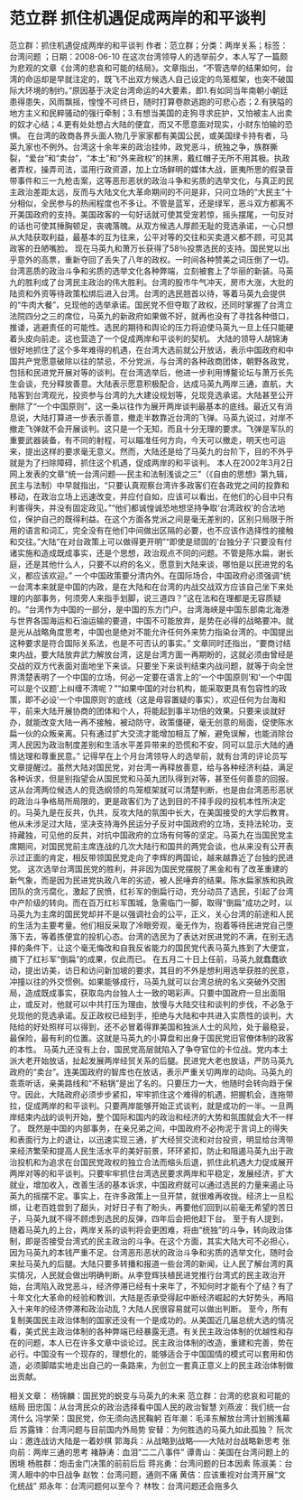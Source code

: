 # 范立群  抓住机遇促成两岸的和平谈判

范立群：抓住机遇促成两岸的和平谈判
作者：范立群；分类：两岸关系；标签：台湾问题 ；日期：2008-06-10
在这次台湾领导人的选举前夕，本人写了一篇颇为悲观的文章《台湾的悲哀和可能的结局》。文章指出，“不管选举的结果如何，台湾的命运却是早就注定的，既飞不出双方候选人自己设定的鸟笼框架，也突不破国际大环境的制约。”原因基于决定台湾命运的4大要素，即1.有如同当年南朝小朝廷患得患失，风雨飘摇，惶惶不可终日，随时打算卷款逃跑的可悲心态；2.有狭隘的地方主义和民粹骚动的强行牵制；3.有想当美国的走狗寻求庇护，又怕被主人出卖的奴才心结；4.更有处处想占大陆的便宜，而又不愿意面对现实，小财东怕输的恐惧。
在台湾的政商各界头面人物几乎家家都有美国公民，或美国绿卡持有者，马英九家也不例外。台湾这十余年来的政治挂帅，政党恶斗，统独之争，族群撕裂，“爱台”和“卖台”，“本土”和“外来政权”的抹黑，戴红帽子无所不用其极。执政者弄权，操弄司法，滥用行政资源，加上立场鲜明的媒体大战，匪夷所思的假录音带事件和三一九枪击案，这等恶形恶状的政治斗争和劣质的选举文化，与真正的民主政治差距太远，反而与大陆文化大革命期间的不问是非，只问立场的“大民主”十分相似，全民参与的热闹程度也不多让。不管是蓝军，还是绿军，恶斗双方都离不开美国政府的支持。美国政客的一句好话就可使其受宠若惊，摇头摆尾，一句反对的话也可使其捶胸顿足，丧魂落魄。从双方候选人厚颜无耻的竞选承诺，一心只想从大陆获取利益，最基本的互为往来，公平对等的交往和买卖道义都不顾，可见其政客的丑陋嘴脸。
现在马英九和萧万长获得了58％投票选民的支持。国民党以出乎意外的高票，重新夺回了丢失了八年的政权。一时间各种赞美之词压倒了一切。台湾恶质的政治斗争和劣质的选举文化各种弊端，立刻被套上了华丽的新装。马英九的胜利成了台湾民主政治的伟大胜利。台湾的股市牛气冲天，房市大涨，大批的陆资和外资等待政策松绑后进入台湾。台湾的选民翘首以待，等着马英九会提供的“牛肉大餐”，兑现他的选举承诺。国民党不但夺取了政权，还同时掌握了台湾立法院四分之三的席位，马英九的新政府如果做不好，就再也没有了寻找各种借口，推诿，逃避责任的可能性。选民的期待和舆论的压力将迫使马英九一旦上任只能硬着头皮向前走。这也营造了一个促成两岸和平谈判的契机。
大陆的领导人胡锦涛很好地抓住了这个多年难得的机遇，在台湾大选前就公开放话，表示中国政府和中国共产党愿意破除以往的禁忌，不分党派，与台湾的各种政商团体，朝野各政党，包括和民进党开展对等的谈判。在台湾选举后，他进一步利用博鳌论坛与萧万长先生会谈，充分释放善意。大陆表示愿意积极配合，达成马英九两岸三通，直航，大陆客到台湾观光，投资参与台湾的九大建设规划等，兑现竞选承诺。大陆甚至公开删除了“一个中国原则”，这一条以往作为展开两岸谈判最基本的底线。最近又有消息说，大陆打算进一步表示善意，撤走半数靠近台湾的飞弹。马英九说过，对岸不撤走飞弹就不会开展谈判。这只是一个无知，而且十分无理的要求。飞弹是军队的重要武器装备，有不同的射程，可以瞄准任何方向，今天可以撤走，明天也可运来，提出这样的要求毫无意义。然而，大陆还是给了马英九的台阶下，目的不外乎就是为了扫除障碍，抓住这个机遇，促成两岸的和平谈判。
本人在2002年3月2日网上发表的文章“统一台湾问题──民主和法制浅谈之三”（《自由的思想》第九辑，民主与法制）中早就指出，“只要认真观察台湾许多政客们在各政党之间的投靠和移动，在政治立场上迅速改变，并应付自如，应该可以看出，在他们的心目中只有利害得失，并没有固定政见。”“他们都诚惶诚恐地想坚持争取‘台湾政权’的合法地位，保护自己的既得利益。在这个方面各党派之间是毫无差别的，区别只局限于所用的语言和词汇，完全没有在他们中间做出区隔的必要，也不应该作选择性的接触和交往。”大陆“在对台政策上可以做得更开明”“即使是顽固的‘台独分子’只要没有付诸实施和造成既成事实，还是个思想，政治观点不同的问题。不管是陈水扁，谢长庭，还是其他什么人，只要不以府的名义，愿意到大陆来谈，哪怕是以民进党的名义，都应该欢迎。”
一个中国政策要分清内外。在国际场合，中国政府必须强调“统一台湾本来就是中国的内政，是在大陆和在台湾的内战交战双方应该自己坐下来处理的内部事务，何须旁人来指手划脚，说三道四？”这在法和在理都是无容质疑的。“台湾作为中国的一部分，是中国的东方门户。台湾海峡是中国东部南北海港与世界各国海运和石油运输的要道，中国不可能放弃，是势在必得的战略要冲。就是光从战略角度思考，中国也是绝对不能允许任何外来势力指染台湾的。中国提出这种要求是符合国际关系法，也是不可否认的事实。”
文章同时还指出，“要商讨结束内战，要大陆放弃武力解放台湾，这是台湾方面一再期盼的，这就必须由曾经是交战的双方代表面对面地坐下来谈。只要坐下来谈判结束内战问题，就等于向全世界清楚表明了一个中国的立场，何必一定要在语言上的‘一个中国原则’和‘一个中国可以是个议题’上纠缠不清呢？”“如果中国的对台机构，能采取更具有包容性的政策，即不必设‘一个中国原则’的底线（这是毋容置疑的事实），欢迎任何为台海和平，前来大陆开展协商的团体和个人，将能起到事半功倍的效果。只要来谈就好办，就能改变大陆一再不接触，被动防守，政策僵硬，毫无创意的局面，促使陈水扁一伙的众叛亲离。只有通过扩大交流才能增加相互了解，避免误解，也能消除台湾人民因为政治制度差别和生活水平差异带来的恐慌和不安，同可以显示大陆的通情达理和尊重民意。”
记得早在上个月台湾领导人的选举前，就有台湾的评论员写文章提醒过。虽然大陆对国民党，对台湾一再释放善意，给与各种经济利益，满足各种诉求，但是别指望会从国民党和马英九团队得到对等，甚至任何善意的回报。这从台湾两位候选人的竞选纲领的鸟笼框架就可以清楚判断，也是由台湾恶形恶状的政治斗争格局所局限的，更是政客们为了达到目的不择手段的投机本性所决定的。马英九是在反共，仇共，反攻大陆的氛围中长大，在美国接受的大学后教育。他从未涉足过大陆，坚决支持海外民运分子反对中国政府的立场，支持法轮功，支持藏独，可见他的反共，对抗中国政府的立场有何等的坚定。马英九在当国民党主席期间，对国民党前主席连战的几次大陆行和国共的两党会谈，也从来没有公开表示过正面的肯定，相反带领国民党走向了李辉的两国论，越来越靠近了台独的民进党。
这次选举台湾国民党的胜利，并非因为国民党摆脱了黑金和有了改革重建的新气象，而是因为民进党执政八年的劣迹，被人民唾弃的结果。陈水扁家族和执政团队的贪污腐化，激起了民愤，红衫军的倒扁行动，充分动员了选民，引起了台湾中产阶级的转向。而在百万红衫军围城，急需临门一脚，取得“倒扁”成功之时，以马英九为主席的国民党却并不是以强调社会的公平，正义，关心台湾的前途和人民的生活为主要考量。他们相反采取了冷眼旁观，毫无作为，抱着等待民进党自己堕落下去，等着拣便宜的投机心态。台湾的选民为了表达对民进党的不满，在别无选择的条件下，让这个毫无悔改和自我反省能力的国民党代表马英九拣到了大便宜，摘下了红衫军“倒扁”的成果，仅此而已。
在五月二十日上任前，马英九就蠢蠢欲动，提出访美，访日和访问新加坡的要求，其目的不外是想利用选举获胜的民意，冲撞以往的外交惯例。如果能够成行，马英九就可以台湾总统的名义突破外交困局，造成既成事实，获取岛内台独人士一致的喝彩声。只要中国政府一旦出面阻止，或反对，他就可以中共打压为理由，放慢与大陆交往和谈判的步伐，不必急于兑现他的竞选承诺。反正政权已经到手，拒绝与大陆和中共进入实质性的谈判，大陆给的好处照样可以得到，还不必冒着得罪美国和独派人士的风险，处于最稳妥，最保险，最有利的位置。这就是马英九的小算盘和出身于国民党旧官僚体制的政客的本性。
马英九还没有上台，国民党高层就陷入了争夺官位的卡位战。党内本土派大老开始放话，扯起发展两岸经贸关系的后腿。民进党大老也放话，严防马英九政府的“卖台”。连美国政府的智库也在放话，表示严重关切两岸的动向。马英九的乖乖听话，亲美路线和“不粘锅”是出了名的。只要压力一大，他随时会转向趋于保守。因此，大陆政府必须步步紧扣，牢牢抓住这个难得的机遇，把握机会，连拖带拉，促成两岸的和平谈判。只要两岸能够开始正式谈判，就是成功的一半。一旦两岸结束内战的谈判开始，整个国际和国内的政治和经济的大势和氛围就会大不一样了。
既然是中国的内部事务，在亲兄弟之间，中国政府不必拘泥于言词上的得失和表面行为上的退让，以迅速实现三通，扩大经贸交流和对台投资，明显给台湾带来经济繁荣和提高人民生活水平的美好前景，环环紧扣，防止和阻遏马英九出于政治投机和为追求在台国民党政权的独立合法而缩头后退，抓住此机遇大力促成展开两岸对等的和平谈判。只要牢牢抓住台湾选民要求两岸和平稳定，发展经济，扩大就业，增加收入，改善生活的基本诉求，中国政府就可以通过选民的力量来遏止马英九的摇摆不定。事实上，在许多政策上一旦开禁，就很难再收拢。经济上一旦松绑，让老百姓尝到了甜头，对好日子有了盼头，再要他们回到以前毫无希望的苦日子，马英九就不得不顾虑到选民的反弹，四年后会把他赶下台。
至于有人提到，随着马英九的上台，两岸关系的谈判将会更困难，将由“统独”的斗争，转向政治体制，即是否接受台湾式的民主政治的斗争。在这个方面，其实大陆大可不必担心，因为马英九的本钱严重不足。台湾恶形恶状的政治斗争和劣质的选举文化，随时会来扯马英九的后腿。大陆只要多转播和报道一些台湾的新闻，让人民了解台湾的真实情况，人民就会做出明确判断。从李登辉扶植民进党推行台湾式的民主政治开始，台湾陷入政党恶斗，经济停滞已经有十来年了，不知何时才能有个了结？有了十年文化大革命的经验和教训，大陆是否承受得起中断经济崛起的大好势头，再陷入十来年的经济停滞和政治动乱？大陆人民很容易就可以做出判断。
至今，所有复制美国民主政治体制的国家还没有一个是成功的。从美国近几届总统大选的情况看，美式民主政治体制的各种弊端已经暴露无遗。有关民主政治体制的优越性和存在的问题，本人已在许多文章中谈论过。民主政治体制的改造，重建和完善，势在必行。中国没有一个现存的，理想化的，能够适合于中国国情的模式可以套用和仿造，必须脚踏实地走出自己的一条路来，为创立一套真正意义上的民主政治体制做出贡献。

相关文章：
杨锦麟：国民党的蜕变与马英九的未来
范立群：台湾的悲哀和可能的结局
田忠国：从台湾民众的政治选择看中国人民的政治智慧
刘燕波：我们统一台湾什么
冯学荣：国民党，你无须向选民鞠躬
百年潮：毛泽东解放台湾计划搁浅幕后
苏露锋：台湾问题与目前国内外局势
安替：为何胜选的马英九如此孤独？
阮次山：邀连战访大陆是一着妙棋
郭海兵：从战略到战略——大陆对台战略新思考
张向前：两岸三通的思考
褚静涛：血泪“二二八事件”
谭青山：美国在台湾问题上的困境
杨胜群：炮击金门决策的前前后后
蒋兆勇：台湾问题的日本因素
陈淑美：台湾人眼中的中日战争
赵牧：台湾问题，通则不痛
黄佶：应该重视对台湾开展“文化统战”
郑永年：台湾问题何以至今？
林牧：台湾问题还会拖多久